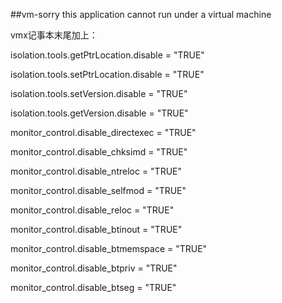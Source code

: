 ##vm-sorry this application cannot run under a virtual machine
  
  vmx记事本末尾加上：
  
  isolation.tools.getPtrLocation.disable = "TRUE"
  
  isolation.tools.setPtrLocation.disable = "TRUE"
  
  isolation.tools.setVersion.disable = "TRUE"
  
  isolation.tools.getVersion.disable = "TRUE"
  
  monitor_control.disable_directexec = "TRUE"
  
  monitor_control.disable_chksimd = "TRUE"
  
  monitor_control.disable_ntreloc = "TRUE"
  
  monitor_control.disable_selfmod = "TRUE"
  
  monitor_control.disable_reloc = "TRUE"
  
  monitor_control.disable_btinout = "TRUE"
  
  monitor_control.disable_btmemspace = "TRUE"
  
  monitor_control.disable_btpriv = "TRUE"
  
  monitor_control.disable_btseg = "TRUE" 
